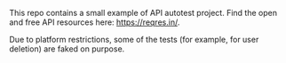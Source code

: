 This repo contains a small example of API autotest project. 
Find the open and free API resources here: https://reqres.in/. 

Due to platform restrictions, some of the tests (for example, for user deletion) are faked on purpose.
